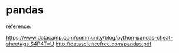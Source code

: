 # pandas
reference:

https://www.datacamp.com/community/blog/python-pandas-cheat-sheet#gs.S4P4T=U
http://datasciencefree.com/pandas.pdf
